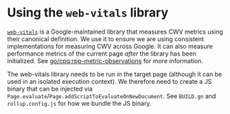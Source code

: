 # Using the `web-vitals` library

[`web-vitals`](https://github.com/GoogleChrome/web-vitals-extension) is a Google-maintained library that measures CWV metrics using their canonical definition. We use it to ensure we are using consistent implementations for measuring CWV across Google. It can also measure performance metrics of the current page *after* the library has been initialized. See [go/cpq:rpp-metric-observations](http://go/cpq:rpp-metric-observations) for more information.

The web-vitals library needs to be run in the target page (although it can be used in an isolated execution context). We therefore need to create a JS binary that can be injected via `Page.evaluate`/`Page.addScriptToEvaluateOnNewDocument`. See `BUILD.gn` and `rollup.config.js` for how we bundle the JS binary.
